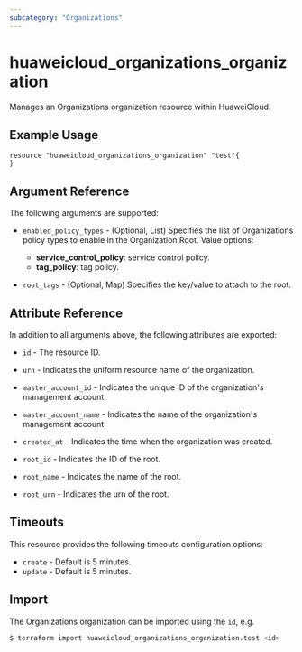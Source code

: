 ```yaml
---
subcategory: "Organizations"
---
```


# huaweicloud_organizations_organization

Manages an Organizations organization resource within HuaweiCloud.

## Example Usage

```hcl
resource "huaweicloud_organizations_organization" "test"{
}
```

## Argument Reference

The following arguments are supported:

* `enabled_policy_types` - (Optional, List) Specifies the list of Organizations policy types to enable in the
  Organization Root. Value options:
    + **service_control_policy**: service control policy.
    + **tag_policy**: tag policy.

* `root_tags` - (Optional, Map) Specifies the key/value to attach to the root.

## Attribute Reference

In addition to all arguments above, the following attributes are exported:

* `id` - The resource ID.

* `urn` - Indicates the uniform resource name of the organization.

* `master_account_id` - Indicates the unique ID of the organization's management account.

* `master_account_name` - Indicates the name of the organization's management account.

* `created_at` - Indicates the time when the organization was created.

* `root_id` - Indicates the ID of the root.

* `root_name` - Indicates the name of the root.

* `root_urn` - Indicates the urn of the root.

## Timeouts

This resource provides the following timeouts configuration options:

* `create` - Default is 5 minutes.
* `update` - Default is 5 minutes.

## Import

The Organizations organization can be imported using the `id`, e.g.

```bash
$ terraform import huaweicloud_organizations_organization.test <id>
```
